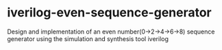 # iverilog-even-sequence-generator

Design and implementation of an even number(0->2->4->6->8) sequence generator using the simulation and synthesis tool iverilog
